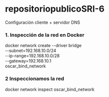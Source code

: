 # repositoriopublicoSRI-6
Configuración cliente + servidor DNS

### 1. Inspección de la red en Docker
docker network create --driver bridge \
  --subnet=192.168.10.0/24 \
  --ip-range=192.168.10.0/28 \
  --gateway=192.168.10.1 \
  oscar_bind_network
### 2 Inspeccionamos la red
docker network inspect oscar_bind_network


